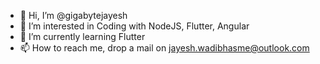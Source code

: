 - 👋 Hi, I’m @gigabytejayesh
- 👀 I’m interested in Coding with NodeJS, Flutter, Angular
- 🌱 I’m currently learning Flutter
- 📫 How to reach me, drop a mail on jayesh.wadibhasme@outlook.com

<!---
gigabytejayesh/gigabytejayesh is a ✨ special ✨ repository because its `README.md` (this file) appears on your GitHub profile.
You can click the Preview link to take a look at your changes.
--->
